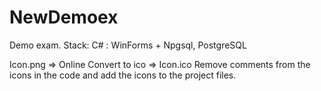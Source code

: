 # NewDemoex
Demo exam. Stack: C# : WinForms + Npgsql, PostgreSQL 

Icon.png => Online Convert to ico => Icon.ico 
Remove comments from the icons in the code and add the icons to the project files.
